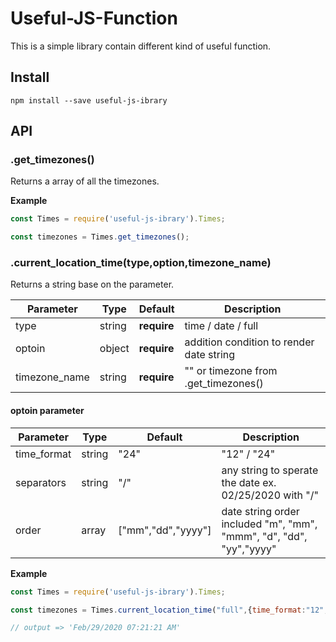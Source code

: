 # Useful-JS-Function

This is a simple library contain different kind of useful function.

## Install

```
npm install --save useful-js-ibrary
```

## API
### .get_timezones()
  Returns a array of all the timezones.

**Example**

```javascript
const Times = require('useful-js-ibrary').Times;

const timezones = Times.get_timezones();

```

### .current_location_time(type,option,timezone_name)
  Returns a string base on the parameter.

| Parameter | Type | Default | Description |
| --------- | ---- | ------- | ----------- |
| type | string | **require** | time / date / full |
| optoin | object | **require** | addition condition to render date string |
| timezone_name | string | **require** | "" or timezone from .get_timezones() |

#### optoin parameter
| Parameter | Type | Default | Description |
| --------- | ---- | ------- | ----------- |
| time_format | string | "24" | "12" / "24" |
| separators | string | "/" | any string to sperate the date ex. 02/25/2020 with "/" |
| order | array | ["mm","dd","yyyy"] | date string order included "m", "mm", "mmm", "d", "dd", "yy","yyyy"|

**Example**

```javascript
const Times = require('useful-js-ibrary').Times;

const timezones = Times.current_location_time("full",{time_format:"12",separators:"/",order:["mmm","dd","yyyy"]},"Asia/Taipei");

// output => 'Feb/29/2020 07:21:21 AM'

```
